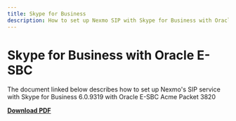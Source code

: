 ```yaml
---
title: Skype for Business
description: How to set up Nexmo SIP with Skype for Business with Oracle E-SBC
---
```


# Skype for Business with Oracle E-SBC

The document linked below describes how to set up Nexmo's SIP service with Skype for Business 6.0.9319 with Oracle E-SBC Acme Packet 3820

**[Download PDF](/assets/pdf/sip/configuration/nexmo-sip-skypeforbusiness.pdf)**
